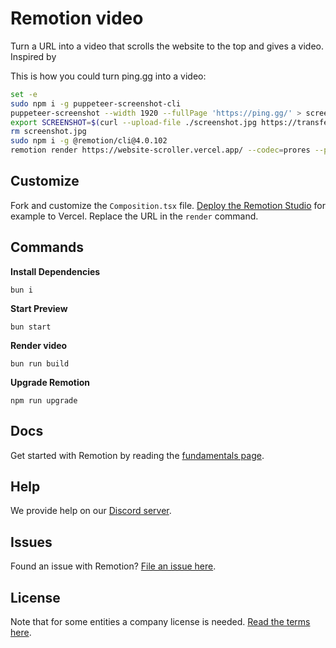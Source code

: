 # Remotion video

Turn a URL into a video that scrolls the website to the top and gives a video. Inspired by

This is how you could turn ping.gg into a video:

```bash
set -e
sudo npm i -g puppeteer-screenshot-cli
puppeteer-screenshot --width 1920 --fullPage 'https://ping.gg/' > screenshot.jpg
export SCREENSHOT=$(curl --upload-file ./screenshot.jpg https://transfer.sh/screenshot.jpg)
rm screenshot.jpg
sudo npm i -g @remotion/cli@4.0.102
remotion render https://website-scroller.vercel.app/ --codec=prores --props="{\"url\": \"$SCREENSHOT\", \"duration\": 5}" website.mov
```

## Customize

Fork and customize the `Composition.tsx` file. [Deploy the Remotion Studio](https://www.remotion.dev/docs/studio/deploy-static) for example to Vercel. Replace the URL in the `render` command.

## Commands

**Install Dependencies**

```console
bun i
```

**Start Preview**

```console
bun start
```

**Render video**

```console
bun run build
```

**Upgrade Remotion**

```console
npm run upgrade
```

## Docs

Get started with Remotion by reading the [fundamentals page](https://www.remotion.dev/docs/the-fundamentals).

## Help

We provide help on our [Discord server](https://discord.gg/6VzzNDwUwV).

## Issues

Found an issue with Remotion? [File an issue here](https://github.com/remotion-dev/remotion/issues/new).

## License

Note that for some entities a company license is needed. [Read the terms here](https://github.com/remotion-dev/remotion/blob/main/LICENSE.md).

